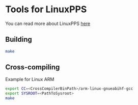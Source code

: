 # Tools for LinuxPPS

You can read more about LinuxPPS [here](http://linuxpps.org)

## Building

```sh
make
```

## Cross-compiling

Example for Linux ARM

```sh
export CC=<CrossCompilerBinPath>/arm-linux-gnueabihf-gcc
export SYSROOT=<PathToSysroot>
make
```
